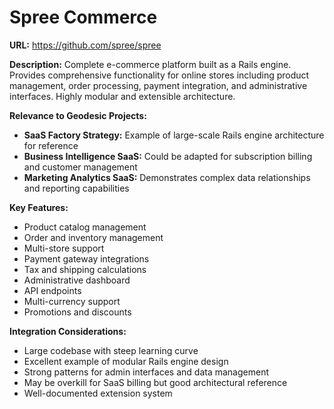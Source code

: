 # Spree Commerce

**URL:** https://github.com/spree/spree

**Description:**
Complete e-commerce platform built as a Rails engine. Provides comprehensive functionality for online stores including product management, order processing, payment integration, and administrative interfaces. Highly modular and extensible architecture.

**Relevance to Geodesic Projects:**
- **SaaS Factory Strategy:** Example of large-scale Rails engine architecture for reference
- **Business Intelligence SaaS:** Could be adapted for subscription billing and customer management
- **Marketing Analytics SaaS:** Demonstrates complex data relationships and reporting capabilities

**Key Features:**
- Product catalog management
- Order and inventory management
- Multi-store support
- Payment gateway integrations
- Tax and shipping calculations
- Administrative dashboard
- API endpoints
- Multi-currency support
- Promotions and discounts

**Integration Considerations:**
- Large codebase with steep learning curve
- Excellent example of modular Rails engine design
- Strong patterns for admin interfaces and data management
- May be overkill for SaaS billing but good architectural reference
- Well-documented extension system
